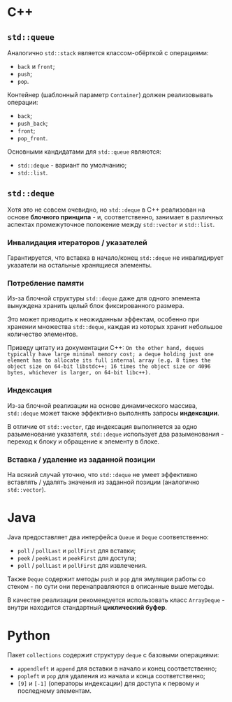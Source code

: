 # C++

## `std::queue`

Аналогично `std::stack` является классом-обёрткой c операциями:

- `back` и `front`;
- `push`;
- `pop`.

Контейнер (шаблонный параметр `Container`) должен реализовывать операции:

- `back`;
- `push_back`;
- `front`;
- `pop_front`.

Основными кандидатами для `std::queue` являются:

- `std::deque` - вариант по умолчанию;
- `std::list`.

## `std::deque`

Хотя это не совсем очевидно, но `std::deque` в С++ реализован на основе **блочного принципа** - и, соответственно, занимает в различных аспектах промежуточное положение между `std::vector` и `std::list`.

### Инвалидация итераторов / указателей

Гарантируется, что вставка в начало/конец `std::deque` не инвалидирует указатели на остальные хранящиеся элементы.

### Потребление памяти

Из-за блочной структуры `std::deque` даже для одного элемента вынуждена хранить целый блок фиксированного размера.

Это может приводить к неожиданным эффектам, особенно при хранении множества `std::deque`, каждая из которых хранит небольшое количество элементов.

Приведу цитату из документации C++: `On the other hand, deques typically have large minimal memory cost; a deque holding just one element has to allocate its full internal array (e.g. 8 times the object size on 64-bit libstdc++; 16 times the object size or 4096 bytes, whichever is larger, on 64-bit libc++).`

### Индексация

Из-за блочной реализации на основе динамического массива, `std::deque` может также эффективно выполнять запросы **индексации**.

В отличие от `std::vector`, где индексация выполняется за одно разыменование указателя, `std::deque` использует два разыменования - переход к блоку и обращение к элементу в блоке.

### Вставка / удаление из заданной позиции

На всякий случай уточню, что `std::deque` не умеет эффективно вставлять / удалять значения из заданной позиции (аналогично `std::vector`).

# Java

Java предоставляет два интерфейса `Queue` и `Deque` соответственно:

- `poll` / `pollLast` и `pollFirst` для вставки;
- `peek` / `peekLast` и `peekFirst` для доступа;
- `poll` / `pollLast` и `pollFirst` для извлечения.

Также `Deque` содержит методы `push` и `pop` для эмуляции работы со стеком - по сути они перенаправляются в описанные выше методы.

В качестве реализации рекомендуется использовать класс `ArrayDeque` - внутри находится стандартный **циклический буфер**.

# Python

Пакет `collections` содержит структуру `deque` с базовыми операциями:

- `appendleft` и `append` для вставки в начало и конец соответственно;
- `popleft` и `pop` для удаления из начала и конца соответственно;
- `[9]` и `[-1]` (операторы индексации) для доступа к первому и последнему элементам.